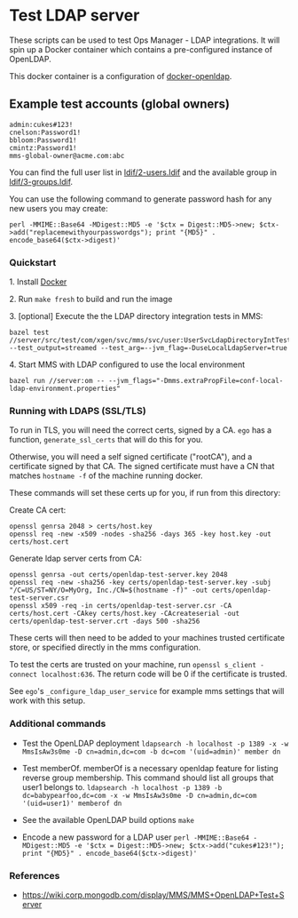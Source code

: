 # Test LDAP server

These scripts can be used to test Ops Manager - LDAP integrations. It will spin up a Docker container which contains a pre-configured instance of OpenLDAP.

This docker container is a configuration of [docker-openldap](https://github.com/osixia/docker-openldap).

## Example test accounts (global owners)

```
admin:cukes#123!
cnelson:Password1!
bbloom:Password1!
cmintz:Password1!
mms-global-owner@acme.com:abc
```

You can find the full user list in [ldif/2-users.ldif](ldif/2-users.ldif) and the available group in [ldif/3-groups.ldif](ldif/3-groups.ldif).

You can use the following command to generate password hash for any new users you may create:

```
perl -MMIME::Base64 -MDigest::MD5 -e '$ctx = Digest::MD5->new; $ctx->add("replacemewithyourpasswordgs"); print "{MD5}" . encode_base64($ctx->digest)'
```

### Quickstart

1\. Install [Docker](https://www.docker.com/get-docker)

2\. Run `make fresh` to build and run the image

3\. [optional] Execute the the LDAP directory integration tests in MMS:

```
bazel test //server/src/test/com/xgen/svc/mms/svc/user:UserSvcLdapDirectoryIntTests --test_output=streamed --test_arg=--jvm_flag=-DuseLocalLdapServer=true
```

4\. Start MMS with LDAP configured to use the local environment

```
bazel run //server:om -- --jvm_flags="-Dmms.extraPropFile=conf-local-ldap-environment.properties"
```

### Running with LDAPS (SSL/TLS)

To run in TLS, you will need the correct certs, signed by a CA. `ego` has a function, `generate_ssl_certs` that will do this for you.

Otherwise, you will need a self signed certificate ("rootCA"), and a certificate signed by that CA. The signed certificate must have a CN that matches `hostname -f` of the machine running docker.

These commands will set these certs up for you, if run from this directory:

Create CA cert:
```
openssl genrsa 2048 > certs/host.key
openssl req -new -x509 -nodes -sha256 -days 365 -key host.key -out certs/host.cert
```

Generate ldap server certs from CA:
```
openssl genrsa -out certs/openldap-test-server.key 2048
openssl req -new -sha256 -key certs/openldap-test-server.key -subj "/C=US/ST=NY/O=MyOrg, Inc./CN=$(hostname -f)" -out certs/openldap-test-server.csr
openssl x509 -req -in certs/openldap-test-server.csr -CA certs/host.cert -CAkey certs/host.key -CAcreateserial -out certs/openldap-test-server.crt -days 500 -sha256
```

These certs will then need to be added to your machines trusted certificate store, or specified directly in the mms configuration.

To test the certs are trusted on your machine, run `openssl s_client -connect localhost:636`. The return code will be 0 if the certificate is trusted.

See `ego`'s `_configure_ldap_user_service` for example mms settings that will work with this setup.

### Additional commands

- Test the OpenLDAP deployment
  `ldapsearch -h localhost -p 1389 -x -w MmsIsAw3s0me -D cn=admin,dc=com -b dc=com '(uid=admin)' member dn`

- Test memberOf. memberOf is a necessary openldap feature for listing reverse group membership. This command should list all groups that user1 belongs to.
  `ldapsearch -h localhost -p 1389 -b dc=babypearfoo,dc=com -x -w MmsIsAw3s0me -D cn=admin,dc=com '(uid=user1)' memberof dn`

- See the available OpenLDAP build options
  `make`

- Encode a new password for a LDAP user
`perl -MMIME::Base64 -MDigest::MD5 -e '$ctx = Digest::MD5->new; $ctx->add("cukes#123!"); print "{MD5}" . encode_base64($ctx->digest)'`

### References

- https://wiki.corp.mongodb.com/display/MMS/MMS+OpenLDAP+Test+Server
